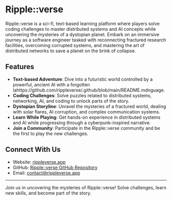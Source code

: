 # Ripple::verse

Ripple::verse is a sci-fi, text-based learning platform where players solve coding challenges to master distributed systems and AI concepts while uncovering the mysteries of a dystopian planet. Embark on an immersive journey as a software engineer tasked with reconnecting fractured research facilities, overcoming corrupted systems, and mastering the art of distributed networks to save a planet on the brink of collapse.

## Features

- **Text-based Adventure**: Dive into a futuristic world controlled by a powerful, ancient AI with a forgotten lahttps://github.com/rippleverse/.github/blob/main/README.mdnguage.
- **Coding Challenges**: Solve puzzles related to distributed systems, networking, AI, and coding to unlock parts of the story.
- **Dystopian Storyline**: Unravel the mysteries of a fractured world, dealing with solar flares, AI corruption, and complex communication systems.
- **Learn While Playing**: Get hands-on experience in distributed systems and AI while progressing through a cyberpunk-inspired narrative.
- **Join a Community**: Participate in the Ripple::verse community and be the first to play the new challenges.


## Connect With Us

- Website: [rippleverse.app](https://rippleverse.app)
- GitHub: [Ripple::verse GitHub Repository](https://github.com/rippleverse)
- Email: [contact@rippleverse.app](mailto:contact@rippleverse.app)
  

---

Join us in uncovering the mysteries of Ripple::verse! Solve challenges, learn new skills, and become part of the story.
